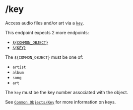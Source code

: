 # /key
Access audio files and/or art via a [`key`](../../common-objects/key.md).

This endpoint expects 2 more endpoints:
- [`${COMMON_OBJECT}`](../../common-objects/common-objects.md)
- [`${KEY}`](../../common-objects/key.md)

The `${COMMON_OBJECT}` must be one of:
- `artist`
- `album`
- `song`
- `art`

The `key` must be the key number associated with the object.

See [`Common Objects/Key`](../../common-objects/key.md) for more information on keys.
